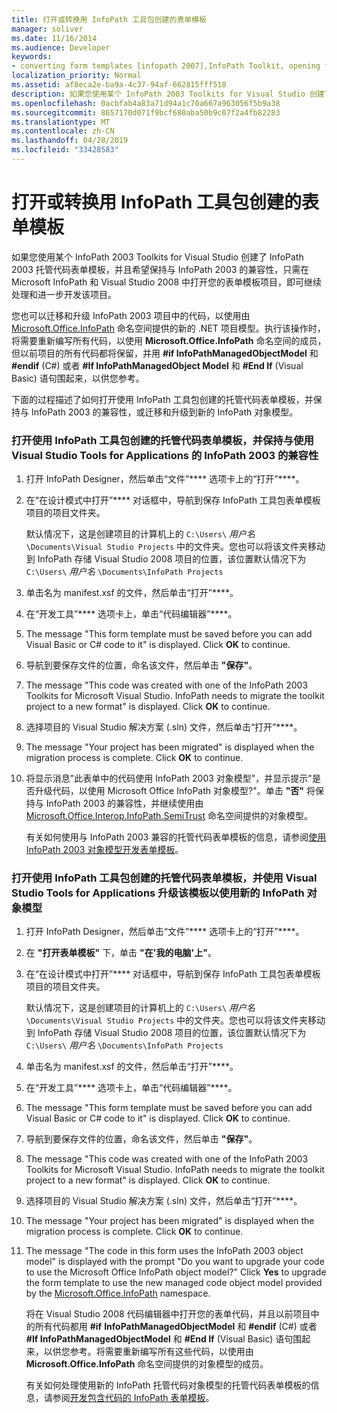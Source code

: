 ```yaml
---
title: 打开或转换用 InfoPath 工具包创建的表单模板
manager: soliver
ms.date: 11/16/2014
ms.audience: Developer
keywords:
- converting form templates [infopath 2007],InfoPath Toolkit, opening form templates from,form templates [InfoPath 2007], opening,InfoPath 2007, converting InfoPath Toolkit form templates,opening form templates [InfoPath 2007],form templates [InfoPath 2007], converting,script [InfoPath 2007], converting to managed code
localization_priority: Normal
ms.assetid: af8eca2e-ba9a-4c37-94af-662815fff518
description: 如果您使用某个 InfoPath 2003 Toolkits for Visual Studio 创建了 InfoPath 2003 托管代码表单模板，并且希望保持与 InfoPath 2003 的兼容性，只需在 Microsoft InfoPath 和 Visual Studio 2008 中打开您的表单模板项目，即可继续处理和进一步开发该项目。
ms.openlocfilehash: 0acbfab4a83a71d94a1c70a667a963056f5b9a38
ms.sourcegitcommit: 8657170d071f9bcf680aba50b9c07f2a4fb82283
ms.translationtype: MT
ms.contentlocale: zh-CN
ms.lasthandoff: 04/28/2019
ms.locfileid: "33428583"
---
```

# <a name="open-or-convert-a-form-template-created-with-the-infopath-toolkit"></a>打开或转换用 InfoPath 工具包创建的表单模板

如果您使用某个 InfoPath 2003 Toolkits for Visual Studio 创建了 InfoPath 2003 托管代码表单模板，并且希望保持与 InfoPath 2003 的兼容性，只需在 Microsoft InfoPath 和 Visual Studio 2008 中打开您的表单模板项目，即可继续处理和进一步开发该项目。
  
您也可以迁移和升级 InfoPath 2003 项目中的代码，以使用由 [Microsoft.Office.InfoPath](https://msdn.microsoft.com/library/Microsoft.Office.InfoPath.aspx) 命名空间提供的新的 .NET 项目模型。执行该操作时，将需要重新编写所有代码，以使用 **Microsoft.Office.InfoPath** 命名空间的成员，但以前项目的所有代码都将保留，并用 **#if InfoPathManagedObjectModel** 和 **#endif** (C#) 或者 **#If InfoPathManagedObject Model** 和 **#End If** (Visual Basic) 语句围起来，以供您参考。 
  
下面的过程描述了如何打开使用 InfoPath 工具包创建的托管代码表单模板，并保持与 InfoPath 2003 的兼容性，或迁移和升级到新的 InfoPath 对象模型。 
  
### <a name="open-a-managed-code-form-template-created-with-the-infopath-toolkit-and-maintain-compatibility-with-infopath-2003-using-visual-studio-tools-for-applications"></a>打开使用 InfoPath 工具包创建的托管代码表单模板，并保持与使用 Visual Studio Tools for Applications 的 InfoPath 2003 的兼容性

1. 打开 InfoPath Designer，然后单击“文件”**** 选项卡上的“打开”****。 
    
2. 在“在设计模式中打开”**** 对话框中，导航到保存 InfoPath 工具包表单模板项目的项目文件夹。 
    
    默认情况下，这是创建项目的计算机上的  `C:\Users\` *用户名*  `\Documents\Visual Studio Projects` 中的文件夹。您也可以将该文件夹移动到 InfoPath 存储 Visual Studio 2008 项目的位置，该位置默认情况下为  `C:\Users\` *用户名*  `\Documents\InfoPath Projects`
    
3. 单击名为 manifest.xsf 的文件，然后单击“打开”****。
    
4. 在“开发工具”**** 选项卡上，单击“代码编辑器”****。
    
5. The message "This form template must be saved before you can add Visual Basic or C# code to it" is displayed. Click **OK** to continue. 
    
6. 导航到要保存文件的位置，命名该文件，然后单击 **"保存"**。
    
7. The message "This code was created with one of the InfoPath 2003 Toolkits for Microsoft Visual Studio. InfoPath needs to migrate the toolkit project to a new format" is displayed. Click **OK** to continue. 
    
8. 选择项目的 Visual Studio 解决方案 (.sln) 文件，然后单击“打开”****。
    
9. The message "Your project has been migrated" is displayed when the migration process is complete. Click **OK** to continue. 
    
10. 将显示消息"此表单中的代码使用 InfoPath 2003 对象模型"，并显示提示"是否升级代码，以使用 Microsoft Office InfoPath 对象模型?"。单击 **"否"** 将保持与 InfoPath 2003 的兼容性，并继续使用由 [Microsoft.Office.Interop.InfoPath.SemiTrust](https://msdn.microsoft.com/library/Microsoft.Office.Interop.InfoPath.SemiTrust.aspx) 命名空间提供的对象模型。 
    
    有关如何使用与 InfoPath 2003 兼容的托管代码表单模板的信息，请参阅[使用 InfoPath 2003 对象模型开发表单模板](developing-form-templates-using-the-infopath-2003-object-model.md)。
    
### <a name="open-a-managed-code-form-template-created-with-the-infopath-toolkit-and-upgrade-it-to-use-the-new-infopath-object-model-using-visual-studio-tools-for-applications"></a>打开使用 InfoPath 工具包创建的托管代码表单模板，并使用 Visual Studio Tools for Applications 升级该模板以使用新的 InfoPath 对象模型

1. 打开 InfoPath Designer，然后单击“文件”**** 选项卡上的“打开”****。 
    
2. 在 **"打开表单模板"** 下，单击 **"在'我的电脑'上"**。
    
3. 在“在设计模式中打开”**** 对话框中，导航到保存 InfoPath 工具包表单模板项目的项目文件夹。 
    
    默认情况下，这是创建项目的计算机上的  `C:\Users\` *用户名*  `\Documents\Visual Studio Projects` 中的文件夹。您也可以将该文件夹移动到 InfoPath 存储 Visual Studio 2008 项目的位置，该位置默认情况下为  `C:\Users\` *用户名*  `\Documents\InfoPath Projects`
    
4. 单击名为 manifest.xsf 的文件，然后单击“打开”****。
    
5. 在“开发工具”**** 选项卡上，单击“代码编辑器”****。
    
6. The message "This form template must be saved before you can add Visual Basic or C# code to it" is displayed. Click **OK** to continue. 
    
7. 导航到要保存文件的位置，命名该文件，然后单击 **"保存"**。
    
8. The message "This code was created with one of the InfoPath 2003 Toolkits for Microsoft Visual Studio. InfoPath needs to migrate the toolkit project to a new format" is displayed. Click **OK** to continue. 
    
9. 选择项目的 Visual Studio 解决方案 (.sln) 文件，然后单击“打开”****。
    
10. The message "Your project has been migrated" is displayed when the migration process is complete. Click **OK** to continue. 
    
11. The message "The code in this form uses the InfoPath 2003 object model" is displayed with the prompt "Do you want to upgrade your code to use the Microsoft Office InfoPath object model?" Click **Yes** to upgrade the form template to use the new managed code object model provided by the [Microsoft.Office.InfoPath](https://msdn.microsoft.com/library/Microsoft.Office.InfoPath.aspx) namespace. 
    
    将在 Visual Studio 2008 代码编辑器中打开您的表单代码，并且以前项目中的所有代码都用 **#if** **InfoPathManagedObjectModel** 和 **#endif** (C#) 或者 **#If InfoPathManagedObjectModel** 和 **#End If** (Visual Basic) 语句围起来，以供您参考。将需要重新编写所有这些代码，以使用由 **Microsoft.Office.InfoPath** 命名空间提供的对象模型的成员。 
    
    有关如何处理使用新的 InfoPath 托管代码对象模型的托管代码表单模板的信息，请参阅[开发包含代码的 InfoPath 表单模板](developing-infopath-form-templates-with-code.md)。
    

